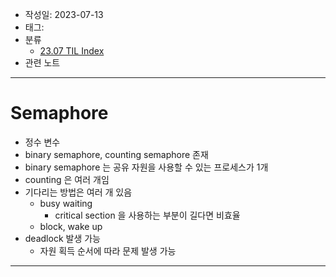 - 작성일: 2023-07-13
- 태그: 
- 분류
    - [23.07 TIL Index](23.07%20TIL%20Index.md)
- 관련 노트

---

# Semaphore

- 정수 변수
- binary semaphore, counting semaphore 존재
- binary semaphore 는 공유 자원을 사용할 수 있는 프로세스가 1개
- counting 은 여러 개임
- 기다리는 방법은 여러 개 있음
	- busy waiting
		- critical section 을 사용하는 부분이 길다면 비효율
	- block, wake up
- deadlock 발생 가능
	- 자원 획득 순서에 따라 문제 발생 가능

---